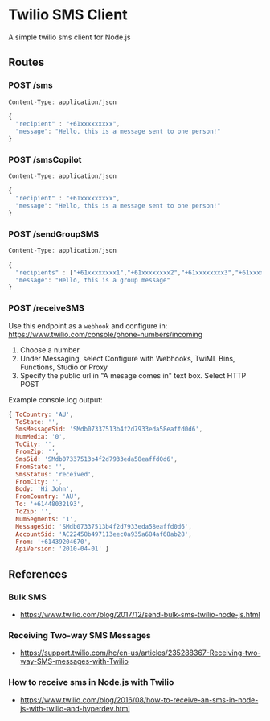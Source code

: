 # Twilio SMS Client
A simple twilio sms client for Node.js

## Routes
### POST /sms
```javascript
Content-Type: application/json

{
  "recipient" : "+61xxxxxxxxx",
  "message": "Hello, this is a message sent to one person!"
}
```

### POST /smsCopilot
```javascript
Content-Type: application/json

{
  "recipient" : "+61xxxxxxxxx",
  "message": "Hello, this is a message sent to one person!"
}
```

### POST /sendGroupSMS
```javascript
Content-Type: application/json

{
  "recipients" : ["+61xxxxxxxx1","+61xxxxxxxx2","+61xxxxxxxx3","+61xxxxxxxx4","+61xxxxxxxx5"],
  "message": "Hello, this is a group message"
}
```

### POST /receiveSMS
Use this endpoint as a `webhook` and configure in: https://www.twilio.com/console/phone-numbers/incoming
1. Choose a number
2. Under Messaging, select Configure with Webhooks, TwiML Bins, Functions, Studio or Proxy
3. Specify the public url in "A mesage comes in" text box. Select HTTP POST

Example console.log output:
```javascript
{ ToCountry: 'AU',
  ToState: '',
  SmsMessageSid: 'SMdb07337513b4f2d7933eda58eaffd0d6',
  NumMedia: '0',
  ToCity: '',
  FromZip: '',
  SmsSid: 'SMdb07337513b4f2d7933eda58eaffd0d6',
  FromState: '',
  SmsStatus: 'received',
  FromCity: '',
  Body: 'Hi John',
  FromCountry: 'AU',
  To: '+61448032193',
  ToZip: '',
  NumSegments: '1',
  MessageSid: 'SMdb07337513b4f2d7933eda58eaffd0d6',
  AccountSid: 'AC22458b497113eec0a935a684af68ab28',
  From: '+61439204670',
  ApiVersion: '2010-04-01' }
```

## References
### Bulk SMS
- https://www.twilio.com/blog/2017/12/send-bulk-sms-twilio-node-js.html
### Receiving Two-way SMS Messages
- https://support.twilio.com/hc/en-us/articles/235288367-Receiving-two-way-SMS-messages-with-Twilio
### How to receive sms in Node.js with Twilio
- https://www.twilio.com/blog/2016/08/how-to-receive-an-sms-in-node-js-with-twilio-and-hyperdev.html